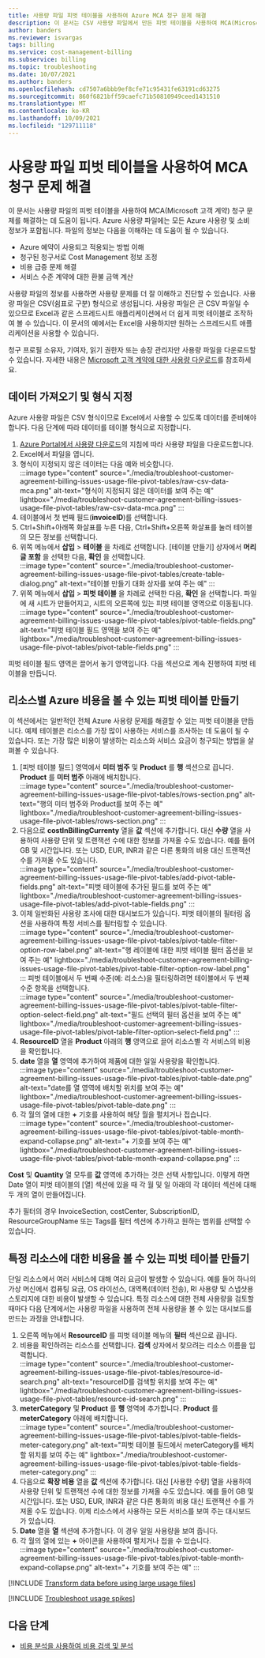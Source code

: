 ```yaml
---
title: 사용량 파일 피벗 테이블을 사용하여 Azure MCA 청구 문제 해결
description: 이 문서는 CSV 사용량 파일에서 만든 피벗 테이블을 사용하여 MCA(Microsoft 고객 계약) 청구 문제를 해결하는 데 도움이 됩니다.
author: banders
ms.reviewer: isvargas
tags: billing
ms.service: cost-management-billing
ms.subservice: billing
ms.topic: troubleshooting
ms.date: 10/07/2021
ms.author: banders
ms.openlocfilehash: cd7507a6bbb9ef8cfe71c95431fe63191cd63275
ms.sourcegitcommit: 860f6821bff59caefc71b50810949ceed1431510
ms.translationtype: MT
ms.contentlocale: ko-KR
ms.lasthandoff: 10/09/2021
ms.locfileid: "129711118"
---
```

# <a name="troubleshoot-mca-billing-issues-with-usage-file-pivot-tables"></a>사용량 파일 피벗 테이블을 사용하여 MCA 청구 문제 해결

이 문서는 사용량 파일의 피벗 테이블을 사용하여 MCA(Microsoft 고객 계약) 청구 문제를 해결하는 데 도움이 됩니다. Azure 사용량 파일에는 모든 Azure 사용량 및 소비 정보가 포함됩니다. 파일의 정보는 다음을 이해하는 데 도움이 될 수 있습니다.

- Azure 예약이 사용되고 적용되는 방법 이해
- 청구된 청구서로 Cost Management 정보 조정
- 비용 급증 문제 해결
- 서비스 수준 계약에 대한 환불 금액 계산

사용량 파일의 정보를 사용하면 사용량 문제를 더 잘 이해하고 진단할 수 있습니다. 사용량 파일은 CSV(쉼표로 구분) 형식으로 생성됩니다. 사용량 파일은 큰 CSV 파일일 수 있으므로 Excel과 같은 스프레드시트 애플리케이션에서 더 쉽게 피벗 테이블로 조작하여 볼 수 있습니다. 이 문서의 예에서는 Excel을 사용하지만 원하는 스프레드시트 애플리케이션을 사용할 수 있습니다.

청구 프로필 소유자, 기여자, 읽기 권한자 또는 송장 관리자만 사용량 파일을 다운로드할 수 있습니다. 자세한 내용은 [Microsoft 고객 계약에 대한 사용량 다운로드](../understand/download-azure-daily-usage.md)를 참조하세요. 

## <a name="get-the-data-and-format-it"></a>데이터 가져오기 및 형식 지정

Azure 사용량 파일은 CSV 형식이므로 Excel에서 사용할 수 있도록 데이터를 준비해야 합니다. 다음 단계에 따라 데이터를 테이블 형식으로 지정합니다.

1. [Azure Portal에서 사용량 다운로드](../understand/download-azure-daily-usage.md)의 지침에 따라 사용량 파일을 다운로드합니다.
1. Excel에서 파일을 엽니다.
1. 형식이 지정되지 않은 데이터는 다음 예와 비슷합니다.  
    :::image type="content" source="./media/troubleshoot-customer-agreement-billing-issues-usage-file-pivot-tables/raw-csv-data-mca.png" alt-text="형식이 지정되지 않은 데이터를 보여 주는 예" lightbox="./media/troubleshoot-customer-agreement-billing-issues-usage-file-pivot-tables/raw-csv-data-mca.png" :::
1. 테이블에서 첫 번째 필드(**invoiceID**)를 선택합니다.
1. Ctrl+Shift+아래쪽 화살표를 누른 다음, Ctrl+Shift+오른쪽 화살표를 눌러 테이블의 모든 정보를 선택합니다.
1. 위쪽 메뉴에서 **삽입** > **테이블** 을 차례로 선택합니다. [테이블 만들기] 상자에서 **머리글 포함** 을 선택한 다음, **확인** 을 선택합니다.  
:::image type="content" source="./media/troubleshoot-customer-agreement-billing-issues-usage-file-pivot-tables/create-table-dialog.png" alt-text="테이블 만들기 대화 상자를 보여 주는 예" :::
1. 위쪽 메뉴에서 **삽입** > **피벗 테이블** 을 차례로 선택한 다음, **확인** 을 선택합니다. 파일에 새 시트가 만들어지고, 시트의 오른쪽에 있는 피벗 테이블 영역으로 이동됩니다.  
    :::image type="content" source="./media/troubleshoot-customer-agreement-billing-issues-usage-file-pivot-tables/pivot-table-fields.png" alt-text="피벗 테이블 필드 영역을 보여 주는 예" lightbox="./media/troubleshoot-customer-agreement-billing-issues-usage-file-pivot-tables/pivot-table-fields.png" :::

피벗 테이블 필드 영역은 끌어서 놓기 영역입니다. 다음 섹션으로 계속 진행하여 피벗 테이블을 만듭니다.

## <a name="create-pivot-table-to-view-azure-costs-by-resources"></a>리소스별 Azure 비용을 볼 수 있는 피벗 테이블 만들기

이 섹션에서는 일반적인 전체 Azure 사용량 문제를 해결할 수 있는 피벗 테이블을 만듭니다. 예제 테이블은 리소스를 가장 많이 사용하는 서비스를 조사하는 데 도움이 될 수 있습니다. 또는 가장 많은 비용이 발생하는 리소스와 서비스 요금이 청구되는 방법을 살펴볼 수 있습니다.

1. [피벗 테이블 필드] 영역에서 **미터 범주** 및 **Product** 를 **행** 섹션으로 끕니다. **Product** 를 **미터 범주** 아래에 배치합니다.  
    :::image type="content" source="./media/troubleshoot-customer-agreement-billing-issues-usage-file-pivot-tables/rows-section.png" alt-text="행의 미터 범주와 Product를 보여 주는 예" lightbox="./media/troubleshoot-customer-agreement-billing-issues-usage-file-pivot-tables/rows-section.png" :::
1. 다음으로 **costInBillingCurrenty** 열을 **값** 섹션에 추가합니다. 대신 **수량** 열을 사용하여 사용량 단위 및 트랜잭션 수에 대한 정보를 가져올 수도 있습니다. 예를 들어 GB 및 시간입니다. 또는 USD, EUR, INR과 같은 다른 통화의 비용 대신 트랜잭션 수를 가져올 수도 있습니다.  
    :::image type="content" source="./media/troubleshoot-customer-agreement-billing-issues-usage-file-pivot-tables/add-pivot-table-fields.png" alt-text="피벗 테이블에 추가된 필드를 보여 주는 예" lightbox="./media/troubleshoot-customer-agreement-billing-issues-usage-file-pivot-tables/add-pivot-table-fields.png" :::
1. 이제 일반화된 사용량 조사에 대한 대시보드가 있습니다. 피벗 테이블의 필터링 옵션을 사용하여 특정 서비스를 필터링할 수 있습니다.  
    :::image type="content" source="./media/troubleshoot-customer-agreement-billing-issues-usage-file-pivot-tables/pivot-table-filter-option-row-label.png" alt-text="행 레이블에 대한 피벗 테이블 필터 옵션을 보여 주는 예" lightbox="./media/troubleshoot-customer-agreement-billing-issues-usage-file-pivot-tables/pivot-table-filter-option-row-label.png" :::
    피벗 테이블에서 두 번째 수준(예: 리소스)을 필터링하려면 테이블에서 두 번째 수준 항목을 선택합니다.  
    :::image type="content" source="./media/troubleshoot-customer-agreement-billing-issues-usage-file-pivot-tables/pivot-table-filter-option-select-field.png" alt-text="필드 선택의 필터 옵션을 보여 주는 예" lightbox="./media/troubleshoot-customer-agreement-billing-issues-usage-file-pivot-tables/pivot-table-filter-option-select-field.png" :::
1. **ResourceID** 열을 **Product** 아래의 **행** 영역으로 끌어 리소스별 각 서비스의 비용을 확인합니다.
1. **date** 열을 **열** 영역에 추가하여 제품에 대한 일일 사용량을 확인합니다.  
    :::image type="content" source="./media/troubleshoot-customer-agreement-billing-issues-usage-file-pivot-tables/pivot-table-date.png" alt-text="date를 열 영역에 배치할 위치를 보여 주는 예" lightbox="./media/troubleshoot-customer-agreement-billing-issues-usage-file-pivot-tables/pivot-table-date.png" :::
1. 각 월의 열에 대한 **+** 기호를 사용하여 해당 월을 펼치거나 접습니다.  
    :::image type="content" source="./media/troubleshoot-customer-agreement-billing-issues-usage-file-pivot-tables/pivot-table-month-expand-collapse.png" alt-text="+ 기호를 보여 주는 예" lightbox="./media/troubleshoot-customer-agreement-billing-issues-usage-file-pivot-tables/pivot-table-month-expand-collapse.png" :::

**Cost** 및 **Quantity** 열 모두를 **값** 영역에 추가하는 것은 선택 사항입니다. 이렇게 하면 Date 열이 피벗 테이블의 [열] 섹션에 있을 때 각 월 및 일 아래의 각 데이터 섹션에 대해 두 개의 열이 만들어집니다.

추가 필터의 경우 InvoiceSection, costCenter, SubscriptionID, ResourceGroupName 또는 Tags를 필터 섹션에 추가하고 원하는 범위를 선택할 수 있습니다.

## <a name="create-pivot-table-to-view-cost-for-a-specific-resource"></a>특정 리소스에 대한 비용을 볼 수 있는 피벗 테이블 만들기

단일 리소스에서 여러 서비스에 대해 여러 요금이 발생할 수 있습니다. 예를 들어 하나의 가상 머신에서 컴퓨팅 요금, OS 라이선스, 대역폭(데이터 전송), RI 사용량 및 스냅샷용 스토리지에 대한 비용이 발생할 수 있습니다. 특정 리소스에 대한 전체 사용량을 검토할 때마다 다음 단계에서는 사용량 파일을 사용하여 전체 사용량을 볼 수 있는 대시보드를 만드는 과정을 안내합니다.

1. 오른쪽 메뉴에서 **ResourceID** 를 피벗 테이블 메뉴의 **필터** 섹션으로 끕니다.
1. 비용을 확인하려는 리소스를 선택합니다. **검색** 상자에서 찾으려는 리소스 이름을 입력합니다.  
    :::image type="content" source="./media/troubleshoot-customer-agreement-billing-issues-usage-file-pivot-tables/resource-id-search.png" alt-text="resourceID를 검색할 위치를 보여 주는 예" lightbox="./media/troubleshoot-customer-agreement-billing-issues-usage-file-pivot-tables/resource-id-search.png" :::
1. **meterCategory** 및 **Product** 를 **행** 영역에 추가합니다. **Product** 를 **meterCategory** 아래에 배치합니다.  
    :::image type="content" source="./media/troubleshoot-customer-agreement-billing-issues-usage-file-pivot-tables/pivot-table-fields-meter-category.png" alt-text="피벗 테이블 필드에서 meterCategory를 배치할 위치를 보여 주는 예" lightbox="./media/troubleshoot-customer-agreement-billing-issues-usage-file-pivot-tables/pivot-table-fields-meter-category.png" :::
1. 다음으로 **확장 비용** 열을 **값** 섹션에 추가합니다. 대신 [사용한 수량] 열을 사용하여 사용량 단위 및 트랜잭션 수에 대한 정보를 가져올 수도 있습니다. 예를 들어 GB 및 시간입니다. 또는 USD, EUR, INR과 같은 다른 통화의 비용 대신 트랜잭션 수를 가져올 수도 있습니다. 이제 리소스에서 사용하는 모든 서비스를 보여 주는 대시보드가 있습니다.
1. **Date** 열을 **열** 섹션에 추가합니다. 이 경우 일일 사용량을 보여 줍니다.
1. 각 월의 열에 있는 **+** 아이콘을 사용하여 펼치거나 접을 수 있습니다.  
    :::image type="content" source="./media/troubleshoot-customer-agreement-billing-issues-usage-file-pivot-tables/pivot-table-month-expand-collapse.png" alt-text="+ 기호를 보여 주는 예" :::

[!INCLUDE [Transform data before using large usage files](../../../includes/cost-management-billing-transform-data-before-using-large-usage-files.md)]

[!INCLUDE [Troubleshoot usage spikes](../../../includes/cost-management-billing-troubleshoot-usage-spikes.md)]

## <a name="next-steps"></a>다음 단계

- [비용 분석을 사용하여 비용 검색 및 분석](../costs/quick-acm-cost-analysis.md)
